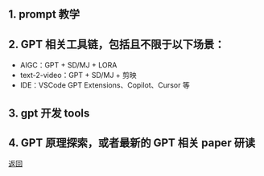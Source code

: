 ## 1. prompt 教学

## 2. GPT 相关工具链，包括且不限于以下场景：

- AIGC：GPT + SD/MJ + LORA
- text-2-video：GPT + SD/MJ + 剪映
- IDE：VSCode GPT Extensions、Copilot、Cursor 等

## 3. gpt 开发 tools

## 4. GPT 原理探索，或者最新的 GPT 相关 paper 研读

[返回](../README.md)
